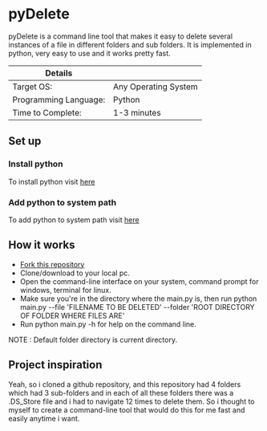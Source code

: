 # pyDelete
pyDelete is a command line tool that makes it easy to delete several instances of a file in different folders and sub folders. It is implemented in python, very easy to use and it works pretty fast.


  | Details            |              |
|-----------------------|---------------|
| Target OS:            |  Any Operating System   |
| Programming Language: |  Python |
| Time to Complete:    |  1-3 minutes    |


## Set up

### Install python 
To install python visit [here](https://www.python.org/downloads/)

### Add python to system path
To add python to system path visit [here](https://www.edureka.co/blog/add-python-to-path/)


## How it works

*  [Fork this repository](https://github.com/login?return_to=%2FKolatimiDave%2FpyDelete)
*  Clone/download to your local pc.
*  Open the command-line interface on your system, command prompt for windows, terminal for linux.
*  Make sure you're in the directory where the main.py is, then run python main.py --file 'FILENAME TO BE DELETED' --folder 'ROOT DIRECTORY OF FOLDER WHERE FILES ARE'
*  Run python main.py -h for help on the command line.

NOTE : Default folder directory is current directory.


## Project inspiration
Yeah, so i cloned a github repository, and this repository had 4 folders which had 3 sub-folders and in each of all these folders there was a .DS_Store file and i had to navigate 12 times to delete them.
So i thought to myself to create a command-line tool that would do this for me fast and easily anytime i want.
